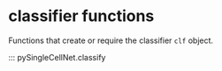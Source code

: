 # classifier functions

Functions that create or require the classifier `clf` object.

::: pySingleCellNet.classify


